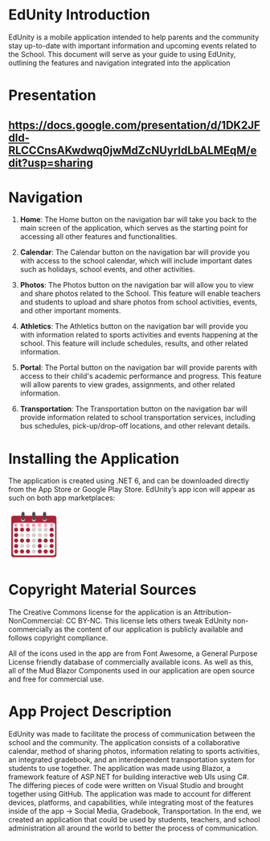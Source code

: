 # EdUnity Introduction


EdUnity is  a mobile application intended to help parents and the community stay up-to-date with important information and upcoming events related to the School. This document will serve as your guide to using EdUnity, outlining the features and navigation integrated into the application

# Presentation

## https://docs.google.com/presentation/d/1DK2JFdld-RLCCCnsAKwdwq0jwMdZcNUyrIdLbALMEqM/edit?usp=sharing

# Navigation

1. **Home**: The Home button on the navigation bar will take you back to the main screen of the application, which serves as the starting point for accessing all other features and functionalities.

2. **Calendar**: The Calendar button on the navigation bar will provide you with access to the school calendar, which will include important dates such as holidays, school events, and other activities.

3. **Photos**: The Photos button on the navigation bar will allow you to view and share photos related to the School. This feature will enable teachers and students to upload and share photos from school activities, events, and other important moments.

4. **Athletics**: The Athletics button on the navigation bar will provide you with information related to sports activities and events happening at the school. This feature will include schedules, results, and other related information.

5. **Portal**: The Portal button on the navigation bar will provide parents with access to their child's academic performance and progress. This feature will allow parents to view grades, assignments, and other related information.

6. **Transportation**: The Transportation button on the navigation bar will provide information related to school transportation services, including bus schedules, pick-up/drop-off locations, and other relevant details.


# Installing the Application

The application is created using .NET 6, and can be downloaded directly from the App Store or Google Play Store. EdUnity’s app icon will appear as such on both app marketplaces:

<img src="wwwroot/img/edunity-transparent.png" alt="EdUnity" style="width:20%"/>

# Copyright Material Sources

The Creative Commons license for the application is an Attribution-NonCommercial: CC BY-NC. This license lets others tweak EdUnity non-commercially as the content of our application is publicly available and follows copyright compliance.

All of the icons used in the app are from Font Awesome, a General Purpose License friendly database of commercially available icons. As well as this, all of the Mud Blazor Components used in our application are open source and free for commercial use.

# App Project Description
EdUnity was made to facilitate the process of communication between the school and the community. The application consists of a collaborative calendar, method of sharing photos, information relating to sports activities, an integrated gradebook, and an interdependent transportation system for students to use together. The application was made using Blazor,  a framework feature of ASP.NET for building interactive web UIs using C#. The differing pieces of code were written on Visual Studio and brought together using GitHub. The application was made to account for different devices, platforms, and capabilities, while integrating most of the features inside of the app → Social Media, Gradebook, Transportation. In the end, we created an application that could be used by students, teachers, and school administration all around the world to better the process of communication. 
